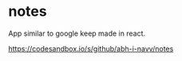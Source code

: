# notes
App similar to google keep made in react.

https://codesandbox.io/s/github/abh-i-navv/notes

